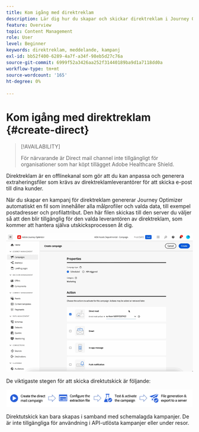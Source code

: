 ```yaml
---
title: Kom igång med direktreklam
description: Lär dig hur du skapar och skickar direktreklam i Journey Optimizer
feature: Overview
topic: Content Management
role: User
level: Beginner
keywords: direktreklam, meddelande, kampanj
exl-id: bb52f400-6289-4a7f-a34f-98eb5d27c76a
source-git-commit: 6999f52a3426aa252f31440189ba9d1a7118dd0a
workflow-type: tm+mt
source-wordcount: '165'
ht-degree: 0%

---
```


# Kom igång med direktreklam {#create-direct}

>[!AVAILABILITY]
>
>För närvarande är Direct mail channel inte tillgängligt för organisationer som har köpt tillägget Adobe Healthcare Shield.
>

Direktreklam är en offlinekanal som gör att du kan anpassa och generera extraheringsfiler som krävs av direktreklamleverantörer för att skicka e-post till dina kunder.

När du skapar en kampanj för direktreklam genererar Journey Optimizer automatiskt en fil som innehåller alla målprofiler och valda data, till exempel postadresser och profilattribut. Den här filen skickas till den server du väljer så att den blir tillgänglig för den valda leverantören av direktreklam, som kommer att hantera själva utskicksprocessen åt dig.

![](../rn/assets/do-not-localize/gif-dm.gif)


De viktigaste stegen för att skicka direktutskick är följande:

![](assets/dm-creation-process.png)

Direktutskick kan bara skapas i samband med schemalagda kampanjer. De är inte tillgängliga för användning i API-utlösta kampanjer eller under resor.
